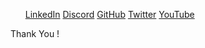 <footer class="py-3 my-4">
    <ul class="nav justify-content-center border-bottom pb-3 mb-3">
        <a href="" class="nav-link px-2 text-body-secondary">LinkedIn</a>
        <a href="" class="nav-link px-2 text-body-secondary">Discord</a>
        <a href="" class="nav-link px-2 text-body-secondary">GitHub</a>
        <a href="" class="nav-link px-2 text-body-secondary">Twitter</a>
        <a href="" class="nav-link px-2 text-body-secondary">YouTube</a>
    </ul>
    <p class="text-center text-body-secondary">Thank You !</p>
</footer>